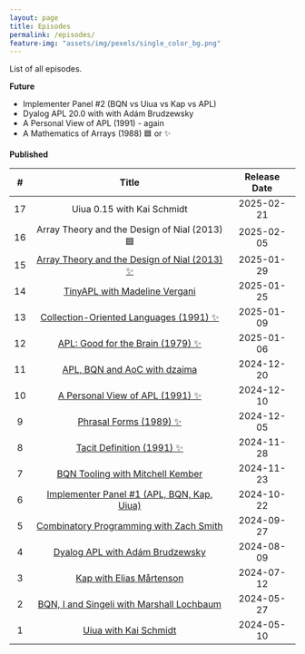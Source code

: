 ```yaml
---
layout: page
title: Episodes
permalink: /episodes/
feature-img: "assets/img/pexels/single_color_bg.png"
---
```


List of all episodes.

**Future**

- Implementer Panel #2 (BQN vs Uiua vs Kap vs APL)
- Dyalog APL 20.0 with with Adám Brudzewsky
- A Personal View of APL (1991) - again
- A Mathematics of Arrays (1988) 🟦 or ✨

**Published**

|   #   |                                              Title                                               | Release Date |
| :---: | :----------------------------------------------------------------------------------------------: | :----------: |
|  17   |                                    Uiua 0.15 with Kai Schmidt                                    |  2025-02-21  |
|  16   |                           Array Theory and the Design of Nial (2013) 🟦                           |  2025-02-05  |
|  15   | [Array Theory and the Design of Nial (2013) ✨](https://tacittalk.com/2025/01/29/Episode-15.html) |  2025-01-29  |
|  14   |        [TinyAPL with Madeline Vergani](https://tacittalk.com/2025/01/25/Episode-14.html)         |  2025-01-25  |
|  13   |    [Collection-Oriented Languages (1991) ✨](https://tacittalk.com/2025/01/09/Episode-13.html)    |  2025-01-09  |
|  12   |       [APL: Good for the Brain (1979) ✨](https://tacittalk.com/2025/01/06/Episode-12.html)       |  2025-01-06  |
|  11   |         [APL, BQN and AoC with dzaima](https://tacittalk.com/2024/12/20/Episode-11.html)         |  2024-12-20  |
|  10   |       [A Personal View of APL (1991) ✨](https://tacittalk.com/2024/12/10/Episode-10.html)        |  2024-12-10  |
|   9   |            [Phrasal Forms (1989) ✨](https://tacittalk.com/2024/12/05/Episode-9.html)             |  2024-12-05  |
|   8   |           [Tacit Definition (1991) ✨](https://tacittalk.com/2024/11/28/Episode-8.html)           |  2024-11-28  |
|   7   |       [BQN Tooling with Mitchell Kember](https://tacittalk.com/2024/11/23/Episode-7.html)        |  2024-11-23  |
|   6   |  [Implementer Panel #1 (APL, BQN, Kap, Uiua)](https://tacittalk.com/2024/10/22/Episode-6.html)   |  2024-10-22  |
|   5   |    [Combinatory Programming with Zach Smith](https://tacittalk.com/2024/09/27/Episode-5.html)    |  2024-09-27  |
|   4   |        [Dyalog APL with Adám Brudzewsky](https://tacittalk.com/2024/08/09/Episode-4.html)        |  2024-08-09  |
|   3   |           [Kap with Elias Mårtenson](https://tacittalk.com/2024/07/12/Episode-3.html)            |  2024-07-12  |
|   2   |   [BQN, I and Singeli with Marshall Lochbaum](https://tacittalk.com/2024/05/27/Episode-2.html)   |  2024-05-27  |
|   1   |             [Uiua with Kai Schmidt](https://tacittalk.com/2024/05/10/Episode-1.html)             |  2024-05-10  |

